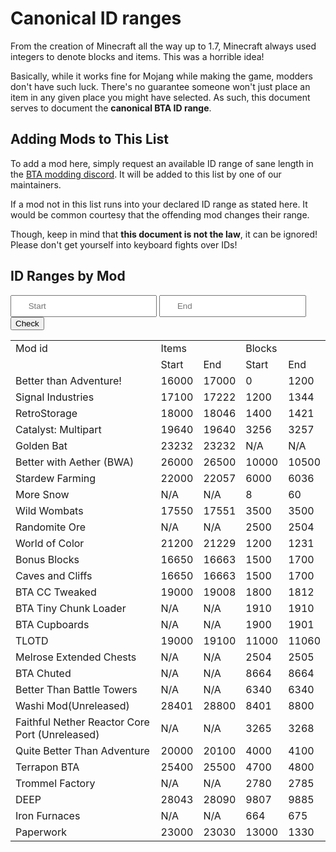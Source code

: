 # Canonical ID ranges

From the creation of Minecraft all the way up to 1.7, Minecraft always used integers to denote blocks and items. This was a horrible idea! 

Basically, while it works fine for Mojang while making the game, modders don't have such luck. 
There's no guarantee someone won't just place an item in any given place you might have selected.
As such, this document serves to document the **canonical BTA ID range**.

## Adding Mods to This List

To add a mod here, simply request an available ID range of sane length in the [BTA modding discord](https://discord.com/channels/1138825919088312403/1411747698532548809). 
It will be added to this list by one of our maintainers.

If a mod not in this list runs into your declared ID range as stated here.
It would be common courtesy that the offending mod changes their range.

Though, keep in mind that **this document is not the law**, it can be ignored!
Please don't get yourself into keyboard fights over IDs!

## ID Ranges by Mod

<div>
<input style="padding: .625em 2em" type="number" placeholder="Start" id="ID_CHECK_START">
<input style="padding: .625em 2em" type="number" placeholder="End"   id="ID_CHECK_END">
<button class="md-button md-button--primary" id="ID_CHECK_BUTTON">Check </button>
</div>

<p id="ID_CHECK_RESULT"></p>

<script defer src="../assets/checkIDRange.js"></script>

<table id="ID_TABLE"> 
    <tr>
        <td>Mod id</td> 
        <td colspan="2">Items</td>
        <td colspan="2">Blocks</td>
    </tr> 
    <tr>
        <td></td>
        <td>Start</td> <td>End</td>
        <td>Start</td> <td>End</td>
    </tr> 
    <tr><td>Better than Adventure!</td> <td>16000</td> <td>17000</td> <td>0</td> <td>1200</td></tr>
    <tr><td>Signal Industries</td> <td>17100</td> <td>17222</td> <td>1200</td> <td>1344</td></tr>
    <tr><td>RetroStorage</td> <td>18000</td> <td>18046</td> <td>1400</td> <td>1421</td></tr>
    <tr><td>Catalyst: Multipart</td> <td>19640</td> <td>19640</td> <td>3256</td> <td>3257</td></tr>
    <tr><td>Golden Bat</td> <td>23232</td> <td>23232</td> <td>N/A</td> <td>N/A</td></tr>
    <tr><td>Better with Aether (BWA)</td> <td>26000</td> <td>26500</td> <td>10000</td> <td>10500</td></tr>
    <tr><td>Stardew Farming</td> <td>22000</td> <td>22057</td> <td>6000</td> <td>6036</td></tr>
    <tr><td>More Snow</td> <td>N/A</td> <td>N/A</td> <td>8</td> <td>60</td></tr>
    <tr><td>Wild Wombats</td> <td>17550</td> <td>17551</td> <td>3500</td> <td>3500</td></tr>
    <tr><td>Randomite Ore</td> <td>N/A</td> <td>N/A</td> <td>2500</td> <td>2504</td></tr>
    <tr><td>World of Color</td> <td>21200</td> <td>21229</td> <td>1200</td> <td>1231</td></tr>
    <tr><td>Bonus Blocks</td> <td>16650</td> <td>16663</td> <td>1500</td> <td>1700</td></tr>
    <tr><td>Caves and Cliffs</td> <td>16650</td> <td>16663</td> <td>1500</td> <td>1700</td></tr>
    <tr><td>BTA CC Tweaked</td> <td>19000</td> <td>19008</td> <td>1800</td> <td>1812</td></tr>
    <tr><td>BTA Tiny Chunk Loader</td> <td>N/A</td> <td>N/A</td> <td>1910</td> <td>1910</td></tr>
    <tr><td>BTA Cupboards</td> <td>N/A</td> <td>N/A</td> <td>1900</td> <td>1901</td></tr>
    <tr><td>TLOTD</td> <td>19000</td> <td>19100</td> <td>11000</td> <td>11060</td></tr>
    <tr><td>Melrose Extended Chests</td> <td>N/A</td> <td>N/A</td> <td>2504</td> <td>2505</td></tr>
    <tr><td>BTA Chuted</td> <td>N/A</td> <td>N/A</td> <td>8664</td> <td>8664</td></tr>
    <tr><td>Better Than Battle Towers</td><td>N/A</td><td>N/A</td><td>6340</td><td>6340</td></tr>
    <tr><td>Washi Mod(Unreleased)</td><td>28401</td><td>28800</td><td>8401</td><td>8800</td></tr>
    <tr><td>Faithful Nether Reactor Core Port (Unreleased)</td><td>N/A</td><td>N/A</td><td>3265</td><td>3268</td></tr>
    <tr><td>Quite Better Than Adventure</td><td>20000</td><td>20100</td><td>4000</td><td>4100</td></tr>
    <tr><td>Terrapon BTA</td><td>25400</td><td>25500</td><td>4700</td><td>4800</td></tr>
    <tr><td>Trommel Factory</td><td>N/A</td><td>N/A</td><td>2780</td><td>2785</td></tr>
    <tr><td>DEEP</td><td>28043</td><td>28090</td><td>9807</td><td>9885</td></tr>
    <tr><td>Iron Furnaces</td><td>N/A</td><td>N/A</td><td>664</td><td>675</td></tr>
    <tr><td>Paperwork</td><td>23000</td><td>23030</td><td>13000</td><td>1330</td></tr>
</table>